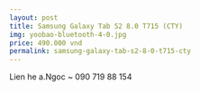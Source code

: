 ```yaml
---
layout: post
title: Samsung Galaxy Tab S2 8.0 T715 (CTY)
img: yoobao-bluetooth-4-0.jpg
price: 490.000 vnd
permalink: samsung-galaxy-tab-s2-8-0-t715-cty
---
```

Lien he a.Ngoc ~ 090 719 88 154

